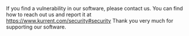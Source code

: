 If you find a vulnerability in our software, please contact us.
You can find how to reach out us and report it at https://www.kurrent.com/security#security
Thank you very much for supporting our software.